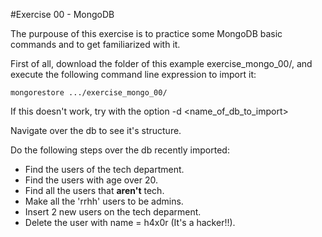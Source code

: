 #Exercise 00 - MongoDB

The purpouse of this exercise is to practice some MongoDB basic commands and to get familiarized with it.

First of all, download the folder of this example exercise_mongo_00/, and execute the following command line expression to import it:

    mongorestore .../exercise_mongo_00/
    
If this doesn't work, try with the option -d <name_of_db_to_import>

Navigate over the db to see it's structure.

Do the following steps over the db recently imported:

- Find the users of the tech department.
- Find the users with age over 20.
- Find all the users that **aren't** tech.
- Make all the 'rrhh' users to be admins.
- Insert 2 new users on the tech deparment.
- Delete the user with name = h4x0r (It's a hacker!!).

